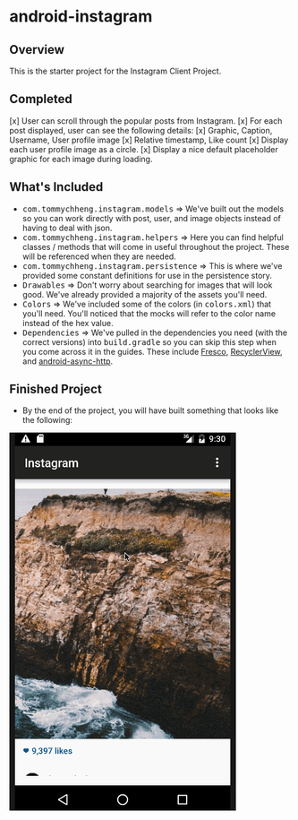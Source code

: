 # android-instagram

## Overview

This is the starter project for the Instagram Client Project.

## Completed

[x]    User can scroll through the popular posts from Instagram.
[x]    For each post displayed, user can see the following details:
[x]        Graphic, Caption, Username, User profile image
[x]        Relative timestamp, Like count
[x]    Display each user profile image as a circle.
[x]    Display a nice default placeholder graphic for each image during loading.

## What's Included
* <tt>com.tommychheng.instagram.models</tt> => We've built out the models so you can work directly with post, user, and image objects instead of having to deal with json.
* <tt>com.tommychheng.instagram.helpers</tt> => Here you can find helpful classes / methods that will come in useful throughout the project. These will be referenced when they are needed.
* <tt>com.tommychheng.instagram.persistence</tt> => This is where we've provided some constant definitions for use in the persistence story.
* <tt>Drawables</tt> => Don't worry about searching for images that will look good. We've already provided a majority of the assets you'll need.
* <tt>Colors</tt> => We've included some of the colors (in <tt>colors.xml</tt>) that you'll need. You'll noticed that the mocks will refer to the color name instead of the hex value.
* <tt>Dependencies</tt> => We've pulled in the dependencies you need (with the correct versions) into <tt>build.gradle</tt> so you can skip this step when you come across it in the guides. These include [Fresco](https://github.com/facebook/fresco), [RecyclerView](https://developer.android.com/reference/android/support/v7/widget/RecyclerView.html), and [android-async-http](http://loopj.com/android-async-http/).

## Finished Project
* By the end of the project, you will have built something that looks like the following:

![image](https://raw.githubusercontent.com/tc/instaclone-android/master/instagram-clone-android.gif)
